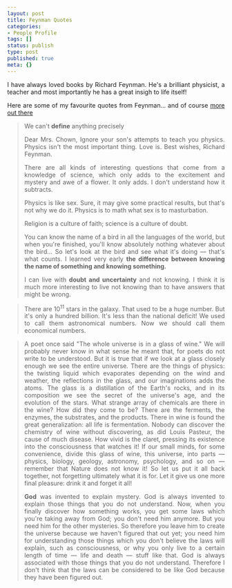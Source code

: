 ```yaml
---
layout: post
title: Feynman Quotes
categories:
- People Profile
tags: []
status: publish
type: post
published: true
meta: {}
---
```

<p align="justify">I have always loved books by Richard Feynman. He's a brilliant physicist, a teacher and most importantly he has a great insigh to life itself!</p>
<p align="justify">Here are some of my favourite quotes from Feynman... and of course <a href="http://en.wikiquote.org/wiki/Richard_Feynman">more out there</a></p>

<blockquote>
<p align="justify">We can't <strong>define</strong> anything precisely</p>
<p align="justify">Dear Mrs. Chown, Ignore your son's attempts to teach you physics. Physics isn't the most important thing. Love is. Best wishes, Richard Feynman.</p>
<p align="justify">There are all kinds of interesting questions that come from a knowledge of science, which only adds to the excitement and mystery and awe of a flower. It only adds. I don't understand how it subtracts.</p>
<p align="justify">Physics is like sex. Sure, it may give some practical results, but that's not why we do it. Physics is to math what sex is to masturbation.</p>
<p align="justify">Religion is a culture of faith; science is a culture of doubt.</p>
<p align="justify">You can know the name of a bird in all the languages of the world, but when you're finished, you'll know absolutely nothing whatever about the bird... So let's look at the bird and see what it's doing — that's what counts. I learned very early <strong>the difference between knowing the name of something and knowing something.</strong></p>
<p align="justify">I can live with <strong>doubt and uncertainty</strong> and not knowing. I think it is much more interesting to live not knowing than to have answers that might be wrong.</p>
</blockquote>
<blockquote>
<p align="justify">There are 10<sup>11</sup> stars in the galaxy. That used to be a huge number. But it's only a hundred billion. It's less than the national deficit! We used to call them astronomical numbers. Now we should call them economical numbers.</p>
</blockquote>
<blockquote>
<p align="justify">A poet once said "The whole universe is in a glass of wine." We will probably never know in what sense he meant that, for poets do not write to be understood. But it is true that if we look at a glass closely enough we see the entire universe. There are the things of physics: the twisting liquid which evaporates depending on the wind and weather, the reflections in the glass, and our imaginations adds the atoms. The glass is a distillation of the Earth's rocks, and in its composition we see the secret of the universe's age, and the evolution of the stars. What strange array of chemicals are there in the wine? How did they come to be? There are the ferments, the enzymes, the substrates, and the products. There in wine is found the great generalization: all life is fermentation. Nobody can discover the chemistry of wine without discovering, as did Louis Pasteur, the cause of much disease. How vivid is the claret, pressing its existence into the consciousness that watches it! If our small minds, for some convenience, divide this glass of wine, this universe, into parts — physics, biology, geology, astronomy, psychology, and so on — remember that Nature does not know it! So let us put it all back together, not forgetting ultimately what it is for. Let it give us one more final pleasure: drink it and forget it all!</p>
<p align="justify"><strong>God</strong> was invented to explain mystery. God is always invented to explain those things that you do not understand. Now, when you finally discover how something works, you get some laws which you're taking away from God; you don't need him anymore. But you need him for the other mysteries. So therefore you leave him to create the universe because we haven't figured that out yet; you need him for understanding those things which you don't believe the laws will explain, such as consciousness, or why you only live to a certain length of time — life and death — stuff like that. God is always associated with those things that you do not understand. Therefore I don't think that the laws can be considered to be like God because they have been figured out.</p>
</blockquote>
